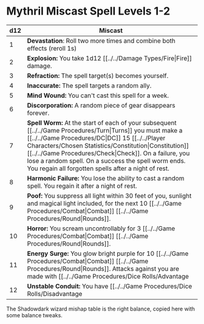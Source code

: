 # Mythril Miscast Spell Levels 1-2

| d12 | Miscast                                                                                                                                                                                                                                                                                                                                                                                            |
| --- | -------------------------------------------------------------------------------------------------------------------------------------------------------------------------------------------------------------------------------------------------------------------------------------------------------------------------------------------------------------------------------------------------- |
| 1   | **Devastation**: Roll two more times and combine both effects (reroll 1s)                                                                                                                                                                                                                                                                                                                          |
| 2   | **Explosion:** You take 1d12 [[../../Damage Types/Fire\|Fire]] damage.                                                                                                                                                                                                                                                                                                                             |
| 3   | **Refraction:** The spell target(s) becomes yourself.                                                                                                                                                                                                                                                                                                                                              |
| 4   | **Inaccurate:** The spell targets a random ally.                                                                                                                                                                                                                                                                                                                                                   |
| 5   | **Mind Wound:** You can't cast this spell for a week.                                                                                                                                                                                                                                                                                                                                              |
| 6   | **Discorporation:** A random piece of gear disappears forever.                                                                                                                                                                                                                                                                                                                                     |
| 7   | **Spell Worm:** At the start of each of your subsequent [[../../Game Procedures/Turn\|Turns]] you must make a [[../../Game Procedures/DC\|DC]] 15 [[../../Player Characters/Chosen Statistics/Constitution\|Constitution]] [[../../Game Procedures/Check\|Check]]. On a failure, you lose a random spell. On a success the spell worm ends. You regain all forgotten spells after a night of rest. |
| 8   | **Harmonic Failure:** You lose the ability to cast a random spell. You regain it after a night of rest.                                                                                                                                                                                                                                                                                            |
| 9   | **Poof:** You suppress all light within 30 feet of you, sunlight and magical light included, for the next 10 [[../../Game Procedures/Combat\|Combat]] [[../../Game Procedures/Round\|Rounds]].                                                                                                                                                                                                     |
| 10  | **Horror:** You scream uncontrollably for 3 [[../../Game Procedures/Combat\|Combat]] [[../../Game Procedures/Round\|Rounds]].                                                                                                                                                                                                                                                                      |
| 11  | **Energy Surge:** You glow bright purple for 10 [[../../Game Procedures/Combat\|Combat]] [[../../Game Procedures/Round\|Rounds]]. Attacks against you are made with [[../../Game Procedures/Dice Rolls/Advantage|Advantage]].                                                                                                                                                                                     |
| 12  | **Unstable Conduit:** You have [[../../Game Procedures/Dice Rolls/Disadvantage|Disadvantage]] on [[../Spellcasting\|Spellcasting]] checks on spells of the same level for the next 10 [[../../Game Procedures/Combat\|Combat]] [[../../Game Procedures/Round\|Rounds]].                                                                                                                                           |
The Shadowdark wizard mishap table is the right balance, copied here with some balance tweaks.